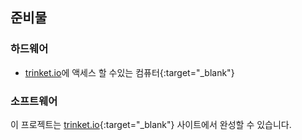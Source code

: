 ## 준비물

### 하드웨어

+ [trinket.io](https://trinket.io)에 액세스 할 수있는 컴퓨터{:target="_blank"}

### 소프트웨어

이 프로젝트는 [trinket.io](https://trinket.io){:target="_blank"} 사이트에서 완성할 수 있습니다.